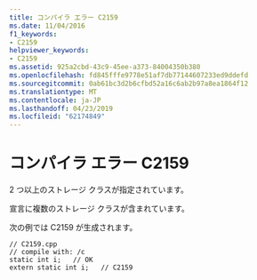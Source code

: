 ```yaml
---
title: コンパイラ エラー C2159
ms.date: 11/04/2016
f1_keywords:
- C2159
helpviewer_keywords:
- C2159
ms.assetid: 925a2cbd-43c9-45ee-a373-84004350b380
ms.openlocfilehash: fd845fffe9778e51af7db77144607233ed9ddefd
ms.sourcegitcommit: 0ab61bc3d2b6cfbd52a16c6ab2b97a8ea1864f12
ms.translationtype: MT
ms.contentlocale: ja-JP
ms.lasthandoff: 04/23/2019
ms.locfileid: "62174849"
---
```

# <a name="compiler-error-c2159"></a>コンパイラ エラー C2159

2 つ以上のストレージ クラスが指定されています。

宣言に複数のストレージ クラスが含まれています。

次の例では C2159 が生成されます。

```
// C2159.cpp
// compile with: /c
static int i;   // OK
extern static int i;   // C2159
```
